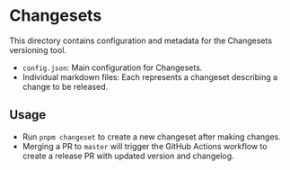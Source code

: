 # Changesets

This directory contains configuration and metadata for the Changesets versioning tool.

- `config.json`: Main configuration for Changesets.
- Individual markdown files: Each represents a changeset describing a change to be released.

## Usage

- Run `pnpm changeset` to create a new changeset after making changes.
- Merging a PR to `master` will trigger the GitHub Actions workflow to create a release PR with updated version and changelog.
